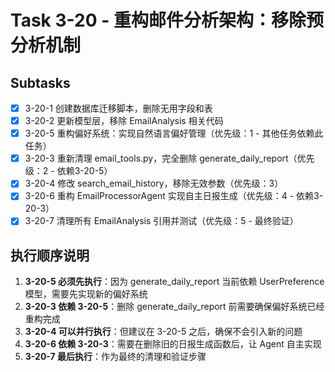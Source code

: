 # Task 3-20 - 重构邮件分析架构：移除预分析机制

## Subtasks
- [x] 3-20-1 创建数据库迁移脚本，删除无用字段和表
- [x] 3-20-2 更新模型层，移除 EmailAnalysis 相关代码
- [x] 3-20-5 重构偏好系统：实现自然语言偏好管理（优先级：1 - 其他任务依赖此任务）
- [x] 3-20-3 重新清理 email_tools.py，完全删除 generate_daily_report（优先级：2 - 依赖3-20-5）
- [x] 3-20-4 修改 search_email_history，移除无效参数（优先级：3）
- [x] 3-20-6 重构 EmailProcessorAgent 实现自主日报生成（优先级：4 - 依赖3-20-3）
- [x] 3-20-7 清理所有 EmailAnalysis 引用并测试（优先级：5 - 最终验证）

## 执行顺序说明
1. **3-20-5 必须先执行**：因为 generate_daily_report 当前依赖 UserPreference 模型，需要先实现新的偏好系统
2. **3-20-3 依赖 3-20-5**：删除 generate_daily_report 前需要确保偏好系统已经重构完成
3. **3-20-4 可以并行执行**：但建议在 3-20-5 之后，确保不会引入新的问题
4. **3-20-6 依赖 3-20-3**：需要在删除旧的日报生成函数后，让 Agent 自主实现
5. **3-20-7 最后执行**：作为最终的清理和验证步骤